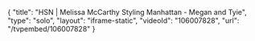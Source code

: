 {
    "title": "HSN | Melissa McCarthy Styling Manhattan - Megan and Tyie",
    "type": "solo",
    "layout": "iframe-static",
    "videoId": "106007828",
    "url": "\/tvpembed\/106007828"
}